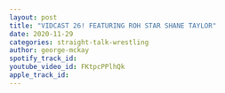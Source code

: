 ```yaml
---
layout: post
title: "VIDCAST 26! FEATURING ROH STAR SHANE TAYLOR"
date: 2020-11-29
categories: straight-talk-wrestling
author: george-mckay
spotify_track_id: 
youtube_video_id: FKtpcPPlhQk
apple_track_id: 
---
```

